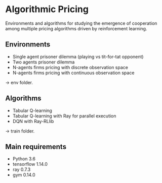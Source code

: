 # Algorithmic Pricing
Environments and algorithms for studying the emergence of cooperation among multiple pricing algorithms driven by reinforcement learning. 

## Environments
* Single agent prisoner dilemma (playing vs tit-for-tat opponent)
* Two agents prisoner dilemma
* N-agents firms pricing with discrete observation space
* N-agents firms pricing with continuous observation space

-> env folder.

## Algorithms
* Tabular Q-learning
* Tabular Q-learning with Ray for parallel execution
* DQN with Ray-RLlib

-> train folder.


## Main requirements
* Python                        3.6
* tensorflow                    1.14.0 
* ray                           0.7.3
* gym                           0.14.0 
